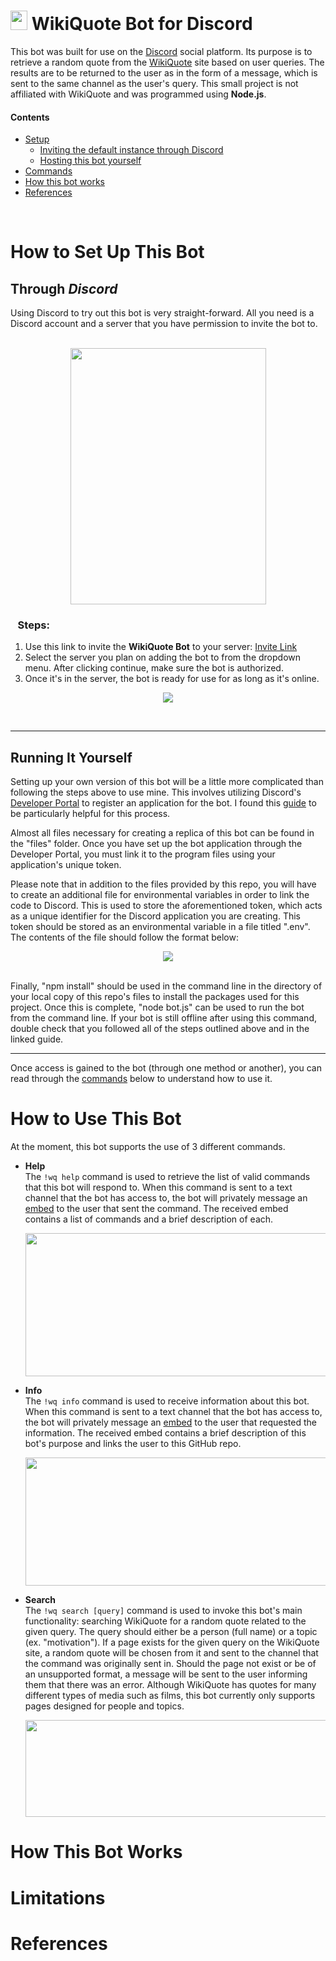 # <img src="https://upload.wikimedia.org/wikipedia/commons/thumb/f/fa/Wikiquote-logo.svg/300px-Wikiquote-logo.svg.png?20061124173848%27" width="27" height="31"> WikiQuote Bot for Discord 
This bot was built for use on the [Discord](https://discord.com/) social platform. Its purpose is to retrieve a random quote from the [WikiQuote](https://en.wikiquote.org/wiki/) site based on user queries. The results are to be returned to the user as in the form of a message, which is sent to the same channel as the user's query. This small project is not affiliated with WikiQuote and was programmed using **Node.js**.


#### Contents
- [Setup](#how-to-set-up-this-bot)
  - [Inviting the default instance through Discord](#through-discord)
  - [Hosting this bot yourself](#running-it-yourself)
- [Commands](#how-to-use-this-bot)
- [How this bot works](#how-this-bot-works)
- [References](#references)


<br>

# How to Set Up This Bot
## Through *Discord* 
Using Discord to try out this bot is very straight-forward. All you need is a Discord account and a server that you have permission to invite the bot to.<br><br>
<p align="center">
  <img src=https://user-images.githubusercontent.com/106413749/173713191-87e74101-9fdd-49be-a7dc-2a63aa2fb80d.png width=313 height=410></img>
</p>

### &nbsp;&nbsp;&nbsp;Steps:
<ol> 
  <li>Use this link to invite the <b>WikiQuote Bot</b> to your server: <a href=https://discord.com/api/oauth2/authorize?client_id=980643350044614759&permissions=116800&scope=bot title="Invite WikiQuote Bot">Invite Link</a></li>
  <li>Select the server you plan on adding the bot to from the dropdown menu. After clicking continue, make sure the bot is authorized.</li>
  <li>Once it's in the server, the bot is ready for use for as long as it's online.</li>
</ol>

<p align="center">
  <img src=https://user-images.githubusercontent.com/106413749/173714414-03679f07-ca1a-4431-ad3d-19a64ac135ff.png>
</p><br>

---

## Running It Yourself
Setting up your own version of this bot will be a little more complicated than following the steps above to use mine. This involves utilizing Discord's [Developer Portal](https://discord.com/developers/applications/) to register an application for the bot. I found this [guide](https://beebom.com/how-make-discord-bot/) to be particularly helpful for this process.

Almost all files necessary for creating a replica of this bot can be found in the "files" folder. Once you have set up the bot application through the Developer Portal, you must link it to the program files using your application's unique token. 

Please note that in addition to the files provided by this repo, you will have to create an additional file for environmental variables in order to link the code to Discord. This is used to store the aforementioned token, which acts as a unique identifier for the Discord application you are creating. This token should be stored as an environmental variable in a file titled ".env". The contents of the file should follow the format below:<br>
<p align="center">
<img src=https://user-images.githubusercontent.com/106413749/173716378-d95f769a-ef7a-40ae-9f4c-d96b38ca94f5.png>
</p><br>
Finally, "npm install" should be used in the command line in the directory of your local copy of this repo's files to install the packages used for this project. Once this is complete, "node bot.js" can be used to run the bot from the command line. If your bot is still offline after using this command, double check that you followed all of the steps outlined above and in the linked guide. 


---

Once access is gained to the bot (through one method or another), you can read through the [commands](#how-to-use-this-bot) below to understand how to use it.

# How to Use This Bot
At the moment, this bot supports the use of 3 different commands.
<ul>
  <li><b>Help</b><br>
         The <code>!wq help</code> command is used to retrieve the list of valid commands that this bot will respond to. When this command is sent to a text channel that the bot has access to, the bot will privately message an <a href=https://discordjs.guide/popular-topics/embeds.html#embed-preview>embed</a> to the user that sent the command. The received embed contains a list of commands and a brief description of each.
  <p align="center">
    <img src=https://user-images.githubusercontent.com/106413749/173964283-77683b5c-73a4-41d0-ae7f-aed22569a5dd.PNG width=632 height=229>
  </p>
  </li>
  
  <li><b>Info</b><br>
         The <code>!wq info</code> command is used to receive information about this bot. When this command is sent to a text channel that the bot has access to, the bot will privately message an <a href=https://discordjs.guide/popular-topics/embeds.html#embed-preview>embed</a> to the user that requested the information. The received embed contains a brief description of this bot's purpose and links the user to this GitHub repo.
  <p align="center">
    <img src=https://user-images.githubusercontent.com/106413749/173963756-46d5cef3-9a2d-4e96-837e-b8e9d97de587.PNG width=631 height=205>
  </p>
  </li>

  <li><b>Search</b><br>
         The <code>!wq search [query]</code> command is used to invoke this bot's main functionality: searching WikiQuote for a random quote related to the given query. The query should either be a person (full name) or a topic (ex. "motivation"). If a page exists for the given query on the WikiQuote site, a random quote will be chosen from it and sent to the channel that the command was originally sent in. Should the page not exist or be of an unsupported format, a message will be sent to the user informing them that there was an error. Although WikiQuote has quotes for many different types of media such as films, this bot currently only supports pages designed for people and topics.  
      
  <p align="center">
    <img src=https://user-images.githubusercontent.com/106413749/173971806-7952ccee-fc98-4c4d-871e-c66dfebdd1e4.png width=838 height=155>
  </p>
  </li>
  
</ul>

# How This Bot Works

# Limitations

# References
